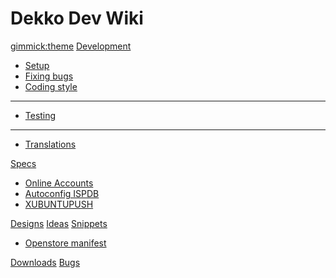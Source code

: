 # Dekko Dev Wiki
[gimmick:theme](slate)
[Development]()

  * [Setup](development/setup.md)
  * [Fixing bugs](development/bugs.md)
  * [Coding style](development/codingstyle.md)
  - - - -
  * [Testing](development/testing.md)
  - - - -
  * [Translations](development/i18n.md)

[Specs]()

  * [Online Accounts](specs/OA.md)
  * [Autoconfig ISPDB](specs/autoconfig.md)
  * [XUBUNTUPUSH](specs/xubuntupush.md)

[Designs](designs/home.md)
[Ideas](ideas/ideas.md)
[Snippets]()

  * [Openstore manifest](snippets/osmanifest.md)

[Downloads](downloads/download.md)
[Bugs](https://bugs.launchpad.net/dekko)
